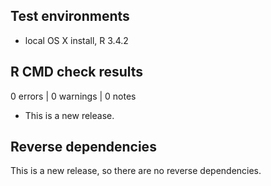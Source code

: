 ## Test environments

* local OS X install, R 3.4.2

## R CMD check results

0 errors | 0 warnings | 0 notes

* This is a new release.

## Reverse dependencies

This is a new release, so there are no reverse dependencies.
